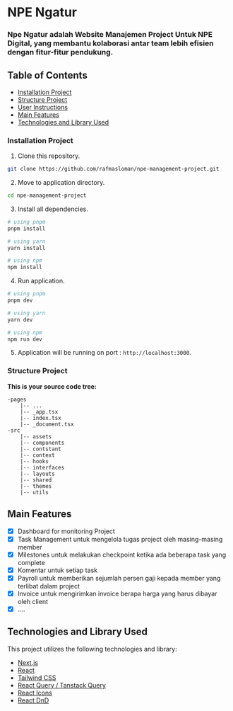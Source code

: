 # NPE Ngatur

### Npe Ngatur adalah Website Manajemen Project Untuk NPE Digital, yang membantu kolaborasi antar team lebih efisien dengan fitur-fitur pendukung.

## Table of Contents

- [Installation Project](#installation-project)
- [Structure Project](#structure-project)
- [User Instructions](#user-instructions)
- [Main Features](#features)
- [Technologies and Library Used](#technologies-used)

### Installation Project

1. Clone this repository.

```bash
git clone https://github.com/rafmasloman/npe-management-project.git
```

2. Move to application directory.

```bash
cd npe-management-project
```

3. Install all dependencies.

```bash
# using pnpm
pnpm install

# using yarn
yarn install

# using npm
npm install
```

4. Run application.

```bash
# using pnpm
pnpm dev

# using yarn
yarn dev

# using npm
npm run dev
```

5. Application will be running on port : `http://localhost:3000`.

### Structure Project

**This is your source code tree:**

```
-pages
    |-- ...
    |-- _app.tsx
    |-- index.tsx
    |-- _document.tsx
-src
    |-- assets
    |-- components
    |-- contstant
    |-- context
    |-- hooks
    |-- interfaces
    |-- layouts
    |-- shared
    |-- themes
    |-- utils

```

## Main Features

- [x] Dashboard for monitoring Project
- [x] Task Management untuk mengelola tugas project oleh masing-masing member
- [x] Milestones untuk melakukan checkpoint ketika ada beberapa task yang complete
- [x] Komentar untuk setiap task
- [x] Payroll untuk memberikan sejumlah persen gaji kepada member yang terlibat dalam project
- [x] Invoice untuk mengirimkan invoice berapa harga yang harus dibayar oleh client
- [x] ....

## Technologies and Library Used

This project utilizes the following technologies and library:

- [Next.js](https://nextjs.org/)
- [React](https://reactjs.org/)
- [Tailwind CSS](https://tailwindcss.com/)
- [React Query / Tanstack Query](https://tanstack.com/query/latest/)
- [React Icons](https://react-icons.github.io/react-icons/)
- [React DnD](https://https://react-dnd.github.io/react-dnd/about)
